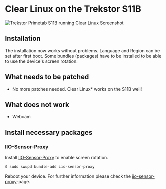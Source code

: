 # Clear Linux on the Trekstor S11B

![Trekstor Primetab S11B running Clear Linux Screenshot](https://techrevelations.de/wp-content/uploads/2020/02/Bildschirmfoto-vom-2020-02-22-20-25-32.png)

## Installation

The installation now works without problems. Language and Region can be set after first boot. Some bundles (packages) have to be installed to be able to use the device's screen rotation.

## What needs to be patched

* No more patches needed. Clear Linux* works on the S11B well!

## What does not work

* Webcam

## Install necessary packages

### IIO-Sensor-Proxy

Install [IIO-Sensor-Proxy](https://clearlinux.org/software/bundle/iio-sensor-proxy) to enable screen rotation.

```bash
$ sudo swupd bundle-add iio-sensor-proxy
```

Reboot your device. For further information please check the [iio-sensor-proxy](https://gitlab.freedesktop.org/hadess/iio-sensor-proxy/)-page.